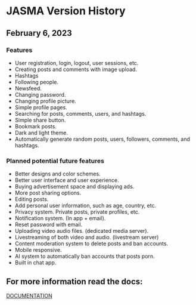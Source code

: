 # JASMA Version History

## February 6, 2023

### Features

- User registration, login, logout, user sessions, etc.
- Creating posts and comments with image upload.
- Hashtags
- Following people.
- Newsfeed.
- Changing password.
- Changing profile picture.
- Simple profile pages.
- Searching for posts, comments, users, and hashtags.
- Simple share button.
- Bookmark posts.
- Dark and light theme.
- Automatically generate random posts, users, followers, comments, and hashtags.

### Planned potential future features

- Better designs and color schemes.
- Better user interface and user experience.
- Buying advertisement space and displaying ads.
- More post sharing options.
- Editing posts.
- Add personal user information, such as age, country, etc.
- Privacy system. Private posts, private profiles, etc.
- Notification system. (In app + email).
- Reset password with email.
- Uploading video audio files. (dedicated media server).
- Livestreaming of both video and audio. (livestream server)
- Content moderation system to delete posts and ban accounts.
- Mobile responsive.
- AI system to automatically ban accounts that posts porn.
- Built in chat app. 

## For more information read the docs:

[DOCUMENTATION](https://github.com/steph-koopmanschap/jasma/blob/main/DOCS.md)
